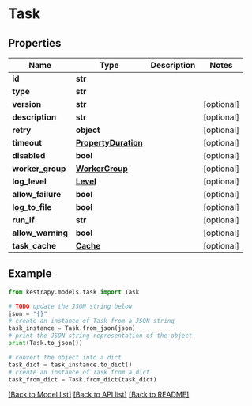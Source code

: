 # Task


## Properties

Name | Type | Description | Notes
------------ | ------------- | ------------- | -------------
**id** | **str** |  | 
**type** | **str** |  | 
**version** | **str** |  | [optional] 
**description** | **str** |  | [optional] 
**retry** | **object** |  | [optional] 
**timeout** | [**PropertyDuration**](PropertyDuration.md) |  | [optional] 
**disabled** | **bool** |  | [optional] 
**worker_group** | [**WorkerGroup**](WorkerGroup.md) |  | [optional] 
**log_level** | [**Level**](Level.md) |  | [optional] 
**allow_failure** | **bool** |  | [optional] 
**log_to_file** | **bool** |  | [optional] 
**run_if** | **str** |  | [optional] 
**allow_warning** | **bool** |  | [optional] 
**task_cache** | [**Cache**](Cache.md) |  | [optional] 

## Example

```python
from kestrapy.models.task import Task

# TODO update the JSON string below
json = "{}"
# create an instance of Task from a JSON string
task_instance = Task.from_json(json)
# print the JSON string representation of the object
print(Task.to_json())

# convert the object into a dict
task_dict = task_instance.to_dict()
# create an instance of Task from a dict
task_from_dict = Task.from_dict(task_dict)
```
[[Back to Model list]](../README.md#documentation-for-models) [[Back to API list]](../README.md#documentation-for-api-endpoints) [[Back to README]](../README.md)


